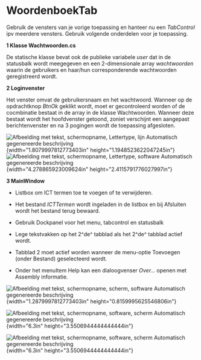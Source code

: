 # WoordenboekTab

Gebruik de vensters van je vorige toepassing en hanteer nu een
*TabControl* ipv meerdere vensters. Gebruik volgende onderdelen voor je
toepassing.

**1 Klasse Wachtwoorden.cs**

De statische klasse bevat ook de publieke variabele *user* dat in de
statusbalk wordt meegegeven en een 2-dimensionale array *wachtwoorden*
waarin de gebruikers en haar/hun corresponderende wachtwoorden
geregistreerd wordt.

**2 Loginvenster**

Het venster omvat de gebruikersnaam en het wachtwoord. Wanneer op de
opdrachtknop *BtnOk* geklikt wordt, moet er gecontroleerd worden of de
cocmbinatie bestaat in de array in de klasse Wachtwoorden. Wanneer deze
bestaat wordt het hoofdvenster getoond, zoniet verschijnt een aangepast
berichtenvenster en na 3 pogingen wordt de toepassing afgesloten.

![Afbeelding met tekst, schermopname, Lettertype, lijn Automatisch
gegenereerde
beschrijving](./images/media/image1.png){width="1.8079997812773403in"
height="1.1948523622047245in"}![Afbeelding met tekst, schermopname,
Lettertype, software Automatisch gegenereerde
beschrijving](./images/media/image2.png){width="4.278865923009624in"
height="2.4115791776027997in"}

**3 MainWindow**

-   Listbox om ICT termen toe te voegen of te verwijderen.

-   Het bestand *ICTTermen* wordt ingeladen in de listbox en bij
    Afsluiten wordt het bestand terug bewaard.

-   Gebruik Dockpanel voor het menu, tabcontrol en statusbalk

-   Lege tekstvakken op het 2^de^ tabblad als het 2^de^ tabblad actief
    wordt.

-   Tabblad 2 moet actief worden wanneer de menu-optie Toevoegen (onder
    Bestand) geselecteerd wordt.

-   Onder het menuItem Help kan een dialoogvenser *Over...* openen met
    Assembly informatie.

![Afbeelding met tekst, schermopname, scherm, software Automatisch
gegenereerde
beschrijving](./images/media/image3.png){width="1.2879997812773403in"
height="0.8159995625546806in"}

![Afbeelding met tekst, schermopname, software, scherm Automatisch
gegenereerde beschrijving](./images/media/image4.png){width="6.3in"
height="3.5506944444444444in"}

![Afbeelding met tekst, schermopname, software, scherm Automatisch
gegenereerde beschrijving](./images/media/image5.png){width="6.3in"
height="3.5506944444444444in"}
